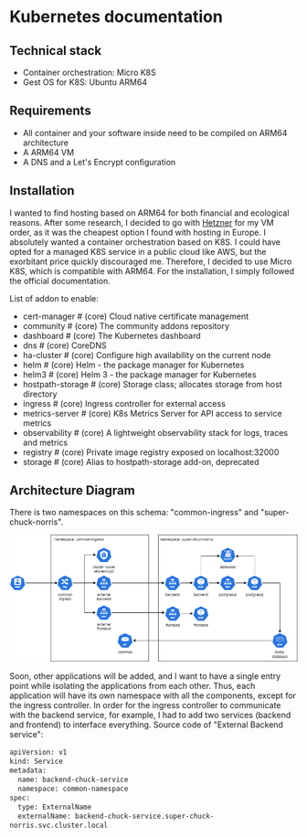 # Kubernetes documentation
## Technical stack

* Container orchestration: Micro K8S
* Gest OS for K8S: Ubuntu ARM64

## Requirements

* All container and your software inside need to be compiled on ARM64 architecture
* A ARM64 VM
* A DNS and a Let's Encrypt configuration

## Installation

I wanted to find hosting based on ARM64 for both financial and ecological reasons. After some research, I decided to go with [Hetzner](https://www.hetzner.com/) for my VM order, as it was the cheapest option I found with hosting in Europe.
I absolutely wanted a container orchestration based on K8S. I could have opted for a managed K8S service in a public cloud like AWS, but the exorbitant price quickly discouraged me. Therefore, I decided to use Micro K8S, which is compatible with ARM64. For the installation, I simply followed the official documentation.

List of addon to enable:

* cert-manager         # (core) Cloud native certificate management
* community            # (core) The community addons repository
* dashboard            # (core) The Kubernetes dashboard
* dns                  # (core) CoreDNS
* ha-cluster           # (core) Configure high availability on the current node
* helm                 # (core) Helm - the package manager for Kubernetes
* helm3                # (core) Helm 3 - the package manager for Kubernetes
* hostpath-storage     # (core) Storage class; allocates storage from host directory
* ingress              # (core) Ingress controller for external access
* metrics-server       # (core) K8s Metrics Server for API access to service metrics
* observability        # (core) A lightweight observability stack for logs, traces and metrics
* registry             # (core) Private image registry exposed on localhost:32000
* storage              # (core) Alias to hostpath-storage add-on, deprecated

## Architecture Diagram
There is two namespaces on this schema: "common-ingress" and "super-chuck-norris".

![Alt docker](assets/k8s.drawio.png)

Soon, other applications will be added, and I want to have a single entry point while isolating the applications from each other. 
Thus, each application will have its own namespace with all the components, except for the ingress controller. 
In order for the ingress controller to communicate with the backend service, for example, I had to add two services (backend and frontend) to interface everything.
Source code of "External Backend service":
```
apiVersion: v1
kind: Service
metadata:
  name: backend-chuck-service
  namespace: common-namespace
spec:
  type: ExternalName
  externalName: backend-chuck-service.super-chuck-norris.svc.cluster.local
```